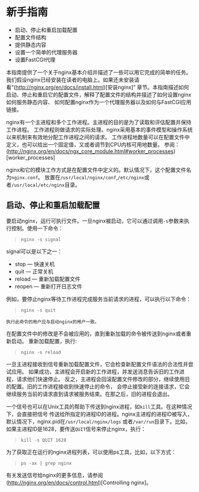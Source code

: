 # 新手指南
+ 启动、停止和重启加载配置
+ 配置文件结构
+ 提供静态内容
+ 设置一个简单的代理服务器
+ 设置FastCGI代理

本指南提供了一个关于nginx基本介绍并描述了一些可以用它完成的简单的任务。
我们假设nginx已经安装在读者的电脑上。如果还未安装请看“(http://nginx.org/en/docs/install.html)[安装nginx]”
章节。本指南描述如何启动、停止和重启它的配置文件，解释了配置文件的结构并描述了如何设置nginx如何服务静态内容、
如何配置nginx作为一个代理服务器以及如何与FastCGI应用链接。

nginx有一个主进程和多个工作进程。主进程的目的是为了读取和评估配置并保持工作进程。
工作进程则做请求的实际处理。nginx采用基本的事件模型和操作系统以来机制来有效地分配工作进程之间的请求。
工作进程地数量可以在配置文件中定义，也可以给出一个固定值，又或者调节到CPU内核可用地数量。
参阅：(http://nginx.org/en/docs/ngx_core_module.html#worker_processes)[worker_processes]

nginx和它的模块工作方式是在配置文件中定义的。默认情况下，这个配置文件名为`nginx.conf`。
放置在`/usr/local/nginx/conf`,`/etc/nginx`或者`/usr/local/etc/nginx`目录。


## 启动、停止和重启加载配置
要启动nginx，运行可执行文件。一旦nginx被启动，它可以通过调用`-s`参数来执行控制。使用一下命令：
>`nginx -s signal`

signal可以是以下之一：

+ stop — 快速关机
+ quit — 正常关机
+ reload — 重新加载配置文件
+ reopen — 重新打开日志文件

例如，要停止nginx等待工作进程完成服务当前请求的进程，可以执行以下命令：
>`nginx -s quit`

```
执行此命令的用户应与启动nginx的用户一致。
```

在配置文件中的修改是不会被应用的，直到重新加载的命令被传送到nginx或者重新启动。
重新加载配置，执行:
>`nginx -s reload`

一旦主进程接收到信号重新加载配置文件，它会检查新配置文件语法的合法性并尝试应用。
如果成功，主进程会开启新的工作进程，并发送消息告诉旧的工作进程，请求他们快速停止。
反之，主进程会回滚配置文件修改的部分，继续使用旧的配置。旧的工作进程接收到快速停止的命令，
会停止接受新的连接请求，它会继续服务当前的请求直到请求被服务结束。在那之后，旧的进程会退出。


一个信号也可以在Unix工具的帮助下传送到nginx进程，如`kill`工具。在这种情况下，会直接把信号
传送给所指定的进程ID的进程。nginx主进程的进程ID被写入，默认情况下，nginx.pid在`/usr/local/nginx/logs`
或者`/var/run`目录下。比如，如果主进程ID是1628，要传送`QUIT`信号来停止nginx，执行：
>`kill -s QUIT 1628`


为了获取正在运行的nginx进程列表，可以使用ps工具，比如，以下方式：
>`ps -ax | grep nginx`

有关发送信号给nginx的更多信息，请参阅(http://nginx.org/en/docs/control.html)[Controlling nginx]。

